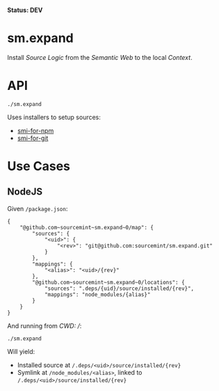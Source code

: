 **Status: DEV**

sm.expand
=========

Install *Source Logic* from the *Semantic Web* to the local *Context*.


API
===

	./sm.expand


Uses installers to setup sources:

  * [smi-for-npm](https://github.com/sourcemint/smi-for-npm)
  * [smi-for-git](https://github.com/sourcemint/smi-for-git)


Use Cases
=========

NodeJS
------

Given `/package.json`:

````
{
	"@github.com~sourcemint~sm.expand~0/map": {
		"sources": {
			"<uid>": {
				"<rev>": "git@github.com:sourcemint/sm.expand.git"
			}
		},
		"mappings": {
			"<alias>": "<uid>/{rev}"
		},
		"@github.com~sourcemint~sm.expand~0/locations": {
			"sources": ".deps/{uid}/source/installed/{rev}",
			"mappings": "node_modules/{alias}"
		}
	}
}
````

And running from *CWD: /*:

	./sm.expand

Will yield:

  * Installed source at `/.deps/<uid>/source/installed/{rev}`
  * Symlink at `/node_modules/<alias>`, linked to `/.deps/<uid>/source/installed/{rev}`
